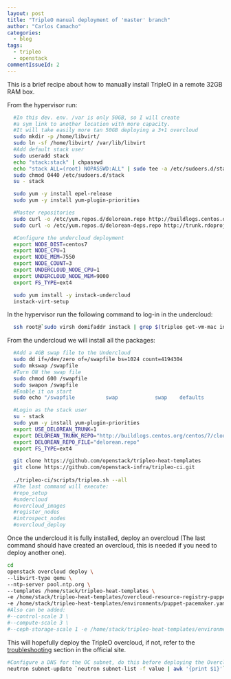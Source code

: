 ```yaml
---
layout: post
title: "TripleO manual deployment of 'master' branch"
author: "Carlos Camacho"
categories:
  - blog
tags:
  - tripleo
  - openstack
commentIssueId: 2
---
```


This is a brief recipe about how to
manually install TripleO in a remote
32GB RAM box.

From the hypervisor run:

```bash
  #In this dev. env. /var is only 50GB, so I will create
  #a sym link to another location with more capacity.
  #It will take easily more tan 50GB deploying a 3+1 overcloud
  sudo mkdir -p /home/libvirt/
  sudo ln -sf /home/libvirt/ /var/lib/libvirt
  #Add default stack user
  sudo useradd stack
  echo "stack:stack" | chpasswd
  echo "stack ALL=(root) NOPASSWD:ALL" | sudo tee -a /etc/sudoers.d/stack
  sudo chmod 0440 /etc/sudoers.d/stack
  su - stack

  sudo yum -y install epel-release
  sudo yum -y install yum-plugin-priorities

  #Master repositories
  sudo curl -o /etc/yum.repos.d/delorean.repo http://buildlogs.centos.org/centos/7/cloud/x86_64/rdo-trunk-master-tripleo/delorean.repo
  sudo curl -o /etc/yum.repos.d/delorean-deps.repo http://trunk.rdoproject.org/centos7/delorean-deps.repo

  #Configure the undercloud deployment
  export NODE_DIST=centos7
  export NODE_CPU=1
  export NODE_MEM=7550
  export NODE_COUNT=3
  export UNDERCLOUD_NODE_CPU=1
  export UNDERCLOUD_NODE_MEM=9000
  export FS_TYPE=ext4

  sudo yum install -y instack-undercloud
  instack-virt-setup
```

In the hypervisor run the following command to log-in in
the undercloud:

```bash
  ssh root@`sudo virsh domifaddr instack | grep $(tripleo get-vm-mac instack) | awk '{print $4}' | sed 's/\/.*$//'`
```

From the undercloud we will install all the
packages:

```bash
  #Add a 4GB swap file to the Undercloud
  sudo dd if=/dev/zero of=/swapfile bs=1024 count=4194304
  sudo mkswap /swapfile
  #Turn ON the swap file
  sudo chmod 600 /swapfile
  sudo swapon /swapfile
  #Enable it on start
  sudo echo "/swapfile          swap            swap    defaults        0 0" >> /etc/fstab

  #Login as the stack user
  su - stack
  sudo yum -y install yum-plugin-priorities
  export USE_DELOREAN_TRUNK=1
  export DELOREAN_TRUNK_REPO="http://buildlogs.centos.org/centos/7/cloud/x86_64/rdo-trunk-master-tripleo/"
  export DELOREAN_REPO_FILE="delorean.repo"
  export FS_TYPE=ext4

  git clone https://github.com/openstack/tripleo-heat-templates
  git clone https://github.com/openstack-infra/tripleo-ci.git
  
  ./tripleo-ci/scripts/tripleo.sh --all
  #The last command will execute:
  #repo_setup
  #undercloud
  #overcloud_images
  #register_nodes
  #introspect_nodes
  #overcloud_deploy
```

Once the undercloud it is fully installed, deploy an overcloud
(The last command should have created an overcloud, this is
needed if you need to deploy another one).

```bash
cd
openstack overcloud deploy \
--libvirt-type qemu \
--ntp-server pool.ntp.org \
--templates /home/stack/tripleo-heat-templates \
-e /home/stack/tripleo-heat-templates/overcloud-resource-registry-puppet.yaml \
-e /home/stack/tripleo-heat-templates/environments/puppet-pacemaker.yaml
#Also can be added:
#--control-scale 3 \
#--compute-scale 3 \
#--ceph-storage-scale 1 -e /home/stack/tripleo-heat-templates/environments/storage-environment.yaml
```

This will hopefully deploy the TripleO overcloud, if not,
refer to the [troubleshooting](http://tripleo.org/troubleshooting/troubleshooting.html) section in the official
site.

```bash
#Configure a DNS for the OC subnet, do this before deploying the Overcloud
neutron subnet-update `neutron subnet-list -f value | awk '{print $1}'` --dns-nameserver 192.168.122.1
```
